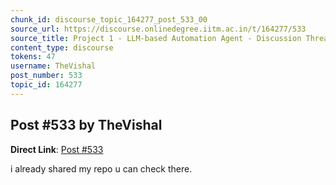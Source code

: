 ```yaml
---
chunk_id: discourse_topic_164277_post_533_00
source_url: https://discourse.onlinedegree.iitm.ac.in/t/164277/533
source_title: Project 1 - LLM-based Automation Agent - Discussion Thread [TDS Jan 2025]
content_type: discourse
tokens: 47
username: TheVishal
post_number: 533
topic_id: 164277
---
```


## Post #533 by TheVishal

**Direct Link**: [Post #533](https://discourse.onlinedegree.iitm.ac.in/t/164277/533)

i already shared my repo u can check there.

